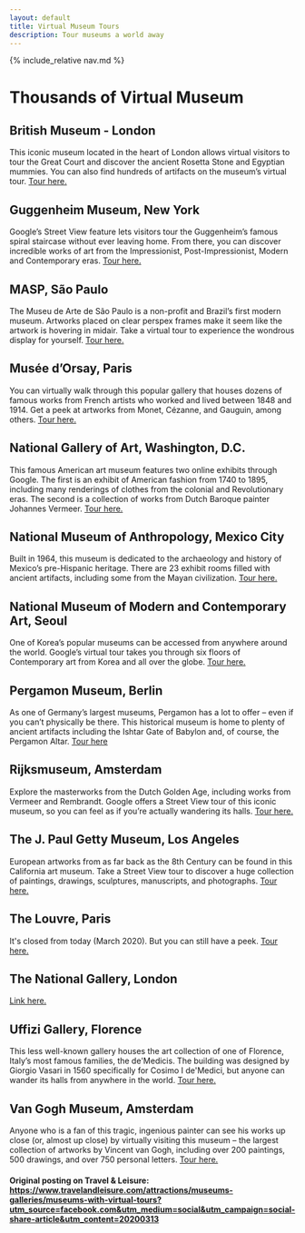 ```yaml
---
layout: default
title: Virtual Museum Tours
description: Tour museums a world away
---
```


{% include_relative nav.md %}

# Thousands of Virtual Museum

## British Museum - London
This iconic museum located in the heart of London allows virtual visitors to tour the Great Court and discover the ancient Rosetta Stone and Egyptian mummies. You can also find hundreds of artifacts on the museum’s virtual tour. [Tour here.](https://britishmuseum.withgoogle.com)

## Guggenheim Museum, New York
Google’s Street View feature lets visitors tour the Guggenheim’s famous spiral staircase without ever leaving home. From there, you can discover incredible works of art from the Impressionist, Post-Impressionist, Modern and Contemporary eras. [Tour here.](https://artsandculture.google.com/streetview/solomon-r-guggenheim-museum-interior-streetview/jAHfbv3JGM2KaQ?hl=en&sv_lng=-73.95902634325634&sv_lat=40.78285751667664&sv_h=30.75703204567916&sv_p=0.06928383072430222&sv_pid=MfnUmHRyOSzMtY3vtYU05g&sv_z=0.9645743015259163)

## MASP, São Paulo
The Museu de Arte de São Paulo is a non-profit and Brazil’s first modern museum. Artworks placed on clear perspex frames make it seem like the artwork is hovering in midair. Take a virtual tour to experience the wondrous display for yourself. [Tour here.](https://artsandculture.google.com/partner/masp?hl=en)

## Musée d’Orsay, Paris
You can virtually walk through this popular gallery that houses dozens of famous works from French artists who worked and lived between 1848 and 1914. Get a peek at artworks from Monet, Cézanne, and Gauguin, among others. [Tour here.](https://artsandculture.google.com/partner/musee-dorsay-paris?hl=en)

## National Gallery of Art, Washington, D.C.
This famous American art museum features two online exhibits through Google. The first is an exhibit of American fashion from 1740 to 1895, including many renderings of clothes from the colonial and Revolutionary eras. The second is a collection of works from Dutch Baroque painter Johannes Vermeer. [Tour here.](https://artsandculture.google.com/partner/national-gallery-of-art-washington-dc?hl=en)

## National Museum of Anthropology, Mexico City
Built in 1964, this museum is dedicated to the archaeology and history of Mexico’s pre-Hispanic heritage. There are 23 exhibit rooms filled with ancient artifacts, including some from the Mayan civilization. [Tour here.](https://artsandculture.google.com/asset/the-national-museum-of-anthropology-mexico-city-ziko-van-dijk-wikimedia-commons/bAGSHRdlzSRcdQ?hl=en)

## National Museum of Modern and Contemporary Art, Seoul
One of Korea’s popular museums can be accessed from anywhere around the world. Google’s virtual tour takes you through six floors of Contemporary art from Korea and all over the globe. [Tour here.](https://artsandculture.google.com/partner/national-museum-of-modern-and-contemporary-art-korea?hl=en)

## Pergamon Museum, Berlin
As one of Germany’s largest museums, Pergamon has a lot to offer – even if you can’t physically be there. This historical museum is home to plenty of ancient artifacts including the Ishtar Gate of Babylon and, of course, the Pergamon Altar. [Tour here](https://artsandculture.google.com/entity/pergamon/m05tcm?hl=en)

## Rijksmuseum, Amsterdam
Explore the masterworks from the Dutch Golden Age, including works from Vermeer and Rembrandt. Google offers a Street View tour of this iconic museum, so you can feel as if you’re actually wandering its halls. [Tour here.](https://artsandculture.google.com/streetview/rijksmuseum/iwH5aYGoPwSf7g?hl=en&sv_lng=4.885283712508563&sv_lat=52.35984312584405&sv_h=311.1699875145569&sv_p=-5.924133903625474&sv_pid=fOVcUXQW2wpRf33iUmxEfg&sv_z=1)

## The J. Paul Getty Museum, Los Angeles
European artworks from as far back as the 8th Century can be found in this California art museum. Take a Street View tour to discover a huge collection of paintings, drawings, sculptures, manuscripts, and photographs. [Tour here.](https://artsandculture.google.com/partner/the-j-paul-getty-museum?hl=en)

## The Louvre, Paris
It's closed from today (March 2020). But you can still have a peek. [Tour here.](https://www.louvre.fr/en/visites-en-ligne)

## The National Gallery, London
[Link here.](https://artsandculture.google.com/partner/the-national-gallery-london?hl=en)

## Uffizi Gallery, Florence
This less well-known gallery houses the art collection of one of Florence, Italy’s most famous families, the de'Medicis. The building was designed by Giorgio Vasari in 1560 specifically for Cosimo I de'Medici, but anyone can wander its halls from anywhere in the world. [Tour here.](https://artsandculture.google.com/partner/uffizi-gallery?hl=en)

## Van Gogh Museum, Amsterdam
Anyone who is a fan of this tragic, ingenious painter can see his works up close (or, almost up close) by virtually visiting this museum – the largest collection of artworks by Vincent van Gogh, including over 200 paintings, 500 drawings, and over 750 personal letters. [Tour here.](https://artsandculture.google.com/partner/van-gogh-museum?hl=en)

#### Original posting on Travel & Leisure: https://www.travelandleisure.com/attractions/museums-galleries/museums-with-virtual-tours?utm_source=facebook.com&utm_medium=social&utm_campaign=social-share-article&utm_content=20200313
